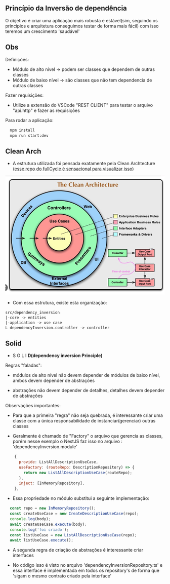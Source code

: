 ## Princípio da Inversão de dependência

O objetivo é criar uma aplicação mais robusta e estável(sim, seguindo os princípios e arquitetura conseguimos testar de forma mais fácil) com isso teremos um crescimento 'saudável' 

## Obs

Definições:
- Módulo de alto nível -> podem ser classes que dependem de outras classes
- Módulo de baixo nível -> são classes que não tem dependencia de outras classes

Fazer requisições:
- Utilize a extensão do VSCode "REST CLIENT" para testar o arquivo "api.http" e fazer as requisições

Para rodar a aplicação:
```bash
  npm install
  npm run start:dev
```
## Clean Arch

- A estrutura utilizada foi pensada exatamente pela Clean Archtecture ([esse repo do fullCycle é sensacional para visualizar isso](https://github.com/codeedu/live-imersao-fullcycle8-nestjs-clean-architecture))

![teste](/img/clean-arch.png)

- Com essa estrutura, existe esta organização:
```
src/dependency_inversion
|-core -> entities
|-application -> use case
L dependencyInversion.controller -> controller
```

## Solid

- S O L I **D(dependency inversion Principle)**

Regras "faladas":
- módulos de alto nível não devem depender de módulos de baixo nível, ambos devem depender de abstrações

- abstrações não devem depender de detalhes, detalhes devem depender de abstrações

Observações importantes:
- Para que a primeira "regra" não seja quebrada, é interessante criar uma classe com a única responsabilidade de instanciar(gerenciar) outras classes

- Geralmente é chamado de "Factory" o arquivo que gerencia as classes, porém nesse exemplo o NestJS faz isso no arquivo : 'dependencyInversion.module'

```javascript
    {
      provide: ListAllDescriptionUseCase,
      useFactory: (routeRepo: DescriptionRepository) => {
        return new ListAllDescriptionUseCase(routeRepo);
      },
      inject: [InMemoryRepository],
    },
```
- Essa propriedade no módulo substitui a seguinte implementação:

```javascript
  const repo = new InMemoryRepository();
  const createUseCase = new CreateDescriptionUseCase(repo);
  console.log(body);
  await createUseCase.execute(body);
  console.log('foi criado');
  const listUseCase = new ListAllDescriptionUseCase(repo);
  await listUseCase.execute();
```

- A segunda regra de criação de abstrações é interessante criar interfaces

- No código isso é visto no arquivo 'dependencyInversionRepository.ts' e essa interface é implementada em todos os repository's de forma que 'sigam o mesmo contrato criado pela interface'
